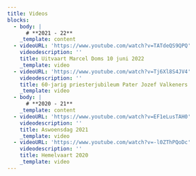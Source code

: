 ```yaml
---
title: Videos
blocks:
  - body: |
      # **2021 - 22**
    _template: content
  - videoURL: 'https://www.youtube.com/watch?v=TATdeQS9QPQ'
    videodescription: ''
    title: Uitvaart Marcel Doms 10 juni 2022
    _template: video
  - videoURL: 'https://www.youtube.com/watch?v=Tj6Xl8S4JV4'
    videodescription: ''
    title: 60-jarig priesterjubileum Pater Jozef Valkeners
    _template: video
  - body: |
      # **2020 - 21**
    _template: content
  - videoURL: 'https://www.youtube.com/watch?v=EF1eLusTAH0'
    videodescription: ''
    title: Aswoensdag 2021
    _template: video
  - videoURL: 'https://www.youtube.com/watch?v=-l0ZThPQoDc'
    videodescription: ''
    title: Hemelvaart 2020
    _template: video
---
```


